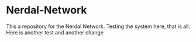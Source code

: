 # Nerdal-Network
This a repository for the Nerdal Network.
Testing the system here, that is all.
Here is another test and another change
